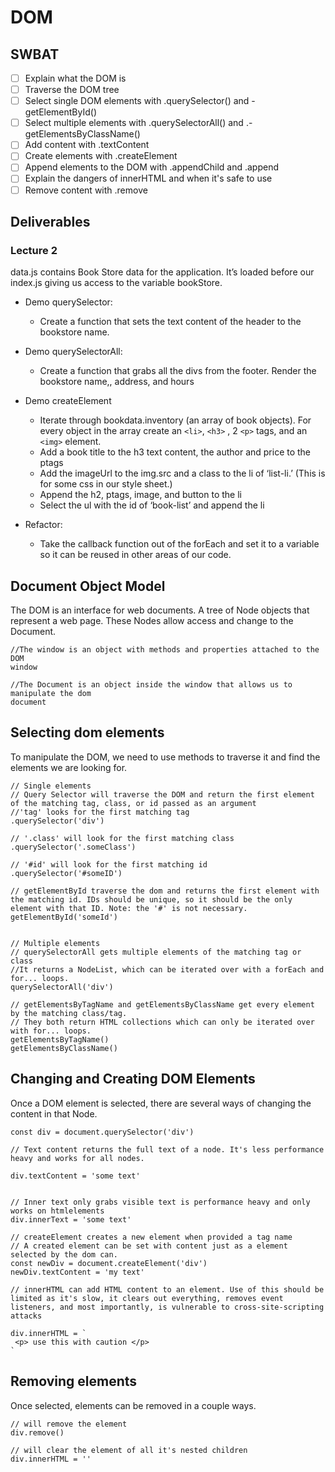 # DOM
## SWBAT
- [ ] Explain what the DOM is
- [ ] Traverse the DOM tree
- [ ] Select single DOM elements with .querySelector() and -getElementById()
- [ ] Select multiple elements with .querySelectorAll() and .-getElementsByClassName()
- [ ] Add content with .textContent
- [ ] Create elements with .createElement
- [ ] Append elements to the DOM with .appendChild and .append
- [ ] Explain the dangers of innerHTML and when it's safe to use
- [ ] Remove content with .remove

## Deliverables 
### Lecture 2
data.js contains Book Store data for the application. It’s loaded before our index.js giving us access to the variable bookStore. 

- Demo querySelector:    
    - Create a function that sets the text content of the header to the bookstore name.

- Demo querySelectorAll:   
    - Create a function that grabs all the divs from the footer. Render the bookstore name,, address, and hours 
- Demo createElement   
    - Iterate through bookdata.inventory (an array of book objects). For every object in the array create an `<li>`, `<h3>` , 2 `<p>` tags, and an `<img>` element. 
    - Add a book title to the h3 text content, the author and price to the ptags
    - Add the imageUrl to the img.src and a class to the li of ‘list-li.’ (This is for some css in our style sheet.)
    - Append the h2, ptags, image, and button to the li 
    - Select the ul with the id of ‘book-list’ and append the li
- Refactor:
    - Take the callback function out of the forEach and set it to a variable so it can be reused in other areas of our code. 


## Document Object Model
The DOM is an interface for web documents. A tree of Node objects that represent a web page. These Nodes allow access and change to the Document. 

```
//The window is an object with methods and properties attached to the DOM
window

//The Document is an object inside the window that allows us to manipulate the dom
document 

```

## Selecting dom elements
To manipulate the DOM, we need to use methods to traverse it and find the elements we are looking for. 


```
// Single elements
// Query Selector will traverse the DOM and return the first element of the matching tag, class, or id passed as an argument
//'tag' looks for the first matching tag
.querySelector('div')

// '.class' will look for the first matching class
.querySelector('.someClass')

// '#id' will look for the first matching id
.querySelector('#someID')

// getElementById traverse the dom and returns the first element with the matching id. IDs should be unique, so it should be the only element with that ID. Note: the '#' is not necessary. 
getElementById('someId')


// Multiple elements
// querySelectorAll gets multiple elements of the matching tag or class 
//It returns a NodeList, which can be iterated over with a forEach and for... loops. 
querySelectorAll('div')

// getElementsByTagName and getElementsByClassName get every element by the matching class/tag.
// They both return HTML collections which can only be iterated over with for... loops.
getElementsByTagName() 
getElementsByClassName()

```

## Changing and Creating DOM Elements
Once a DOM element is selected, there are several ways of changing the content in that Node.

```
const div = document.querySelector('div')

// Text content returns the full text of a node. It's less performance heavy and works for all nodes. 

div.textContent = 'some text'


// Inner text only grabs visible text is performance heavy and only works on htmlelements 
div.innerText = 'some text'

// createElement creates a new element when provided a tag name
// A created element can be set with content just as a element selected by the dom can.
const newDiv = document.createElement('div')
newDiv.textContent = 'my text'

// innerHTML can add HTML content to an element. Use of this should be limited as it's slow, it clears out everything, removes event listeners, and most importantly, is vulnerable to cross-site-scripting attacks

div.innerHTML = `
 <p> use this with caution </p>
`

```


## Removing elements
Once selected, elements can be removed in a couple ways.

```
// will remove the element
div.remove()

// will clear the element of all it's nested children
div.innerHTML = ''

```